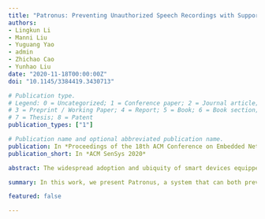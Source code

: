 ```yaml
---
title: "Patronus: Preventing Unauthorized Speech Recordings with Support for Selective Unscrambling"
authors:
- Lingkun Li
- Manni Liu
- Yuguang Yao
- admin
- Zhichao Cao
- Yunhao Liu
date: "2020-11-18T00:00:00Z"
doi: "10.1145/3384419.3430713"

# Publication type.
# Legend: 0 = Uncategorized; 1 = Conference paper; 2 = Journal article;
# 3 = Preprint / Working Paper; 4 = Report; 5 = Book; 6 = Book section;
# 7 = Thesis; 8 = Patent
publication_types: ["1"]

# Publication name and optional abbreviated publication name.
publication: In *Proceedings of the 18th ACM Conference on Embedded Networked Sensor Systems*
publication_short: In *ACM SenSys 2020*

abstract: The widespread adoption and ubiquity of smart devices equipped with microphones (e.g., cellphones, smartwatches, etc.) unfortunately create many significant privacy risks. In recent years, there have been several cases of people's conversations being secretly recorded, sometimes initiated by the device itself. Although some manufacturers are trying to protect users' privacy, to the best of our knowledge, there is not any effective technical solution available. In this work, we present Patronus, a system that can both prevent unauthorized devices from making secret recordings while allowing authorized devices to record conversations. Patronus prevents unauthorized speech recording by emitting what we call a scramble, a low-frequency noise generated by inaudible ultrasonic waves. The scramble prevents unauthorized recordings by leveraging the nonlinear effects of commercial off-the-shelf microphones. The frequency components of the scramble are randomly determined and connected with linear chirps, and the frequency period is fine-tuned so that the scramble pattern is hard to attack. Patronus allows authorized speech recording by secretly delivering the scramble pattern to authorized devices, which can use an adaptive filter to cancel out the scramble. We implement a prototype system and conduct comprehensive experiments. Our results show that only 19.7% of words protected by Patronus' scramble can be recognized by unauthorized devices. Furthermore, authorized recordings have 1.6x higher perceptual evaluation of speech quality (PESQ) score and, on average, 50% lower speech recognition error rates than unauthorized recordings.

summary: In this work, we present Patronus, a system that can both prevent unauthorized devices from making secret recordings while allowing authorized devices to record conversations. Patronus prevents unauthorized speech recording by emitting what we call a scramble, a low-frequency noise generated by inaudible ultrasonic waves. The scramble prevents unauthorized recordings by leveraging the nonlinear effects of commercial off-the-shelf microphones.

featured: false

---
```

